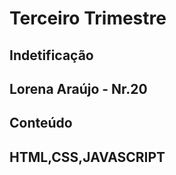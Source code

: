# Terceiro Trimestre

## Indetificação
## Lorena Araújo - Nr.20

## Conteúdo

## HTML,CSS,JAVASCRIPT
